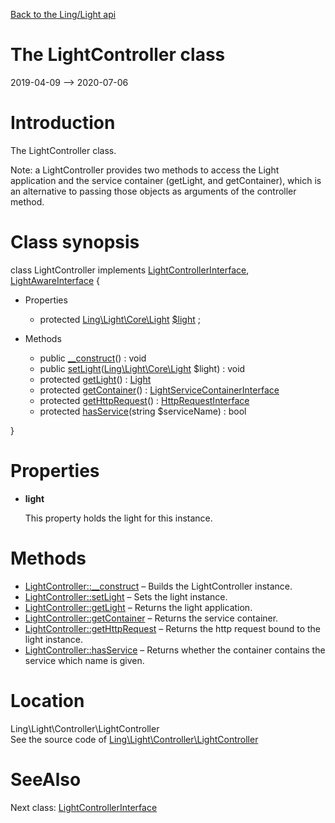[Back to the Ling/Light api](https://github.com/lingtalfi/Light/blob/master/doc/api/Ling/Light.md)



The LightController class
================
2019-04-09 --> 2020-07-06






Introduction
============

The LightController class.

Note: a LightController provides two methods to access the Light application
and the service container (getLight, and getContainer),
which is an alternative to passing those objects as arguments of the controller method.



Class synopsis
==============


class <span class="pl-k">LightController</span> implements [LightControllerInterface](https://github.com/lingtalfi/Light/blob/master/doc/api/Ling/Light/Controller/LightControllerInterface.md), [LightAwareInterface](https://github.com/lingtalfi/Light/blob/master/doc/api/Ling/Light/Core/LightAwareInterface.md) {

- Properties
    - protected [Ling\Light\Core\Light](https://github.com/lingtalfi/Light/blob/master/doc/api/Ling/Light/Core/Light.md) [$light](#property-light) ;

- Methods
    - public [__construct](https://github.com/lingtalfi/Light/blob/master/doc/api/Ling/Light/Controller/LightController/__construct.md)() : void
    - public [setLight](https://github.com/lingtalfi/Light/blob/master/doc/api/Ling/Light/Controller/LightController/setLight.md)([Ling\Light\Core\Light](https://github.com/lingtalfi/Light/blob/master/doc/api/Ling/Light/Core/Light.md) $light) : void
    - protected [getLight](https://github.com/lingtalfi/Light/blob/master/doc/api/Ling/Light/Controller/LightController/getLight.md)() : [Light](https://github.com/lingtalfi/Light/blob/master/doc/api/Ling/Light/Core/Light.md)
    - protected [getContainer](https://github.com/lingtalfi/Light/blob/master/doc/api/Ling/Light/Controller/LightController/getContainer.md)() : [LightServiceContainerInterface](https://github.com/lingtalfi/Light/blob/master/doc/api/Ling/Light/ServiceContainer/LightServiceContainerInterface.md)
    - protected [getHttpRequest](https://github.com/lingtalfi/Light/blob/master/doc/api/Ling/Light/Controller/LightController/getHttpRequest.md)() : [HttpRequestInterface](https://github.com/lingtalfi/Light/blob/master/doc/api/Ling/Light/Http/HttpRequestInterface.md)
    - protected [hasService](https://github.com/lingtalfi/Light/blob/master/doc/api/Ling/Light/Controller/LightController/hasService.md)(string $serviceName) : bool

}




Properties
=============

- <span id="property-light"><b>light</b></span>

    This property holds the light for this instance.
    
    



Methods
==============

- [LightController::__construct](https://github.com/lingtalfi/Light/blob/master/doc/api/Ling/Light/Controller/LightController/__construct.md) &ndash; Builds the LightController instance.
- [LightController::setLight](https://github.com/lingtalfi/Light/blob/master/doc/api/Ling/Light/Controller/LightController/setLight.md) &ndash; Sets the light instance.
- [LightController::getLight](https://github.com/lingtalfi/Light/blob/master/doc/api/Ling/Light/Controller/LightController/getLight.md) &ndash; Returns the light application.
- [LightController::getContainer](https://github.com/lingtalfi/Light/blob/master/doc/api/Ling/Light/Controller/LightController/getContainer.md) &ndash; Returns the service container.
- [LightController::getHttpRequest](https://github.com/lingtalfi/Light/blob/master/doc/api/Ling/Light/Controller/LightController/getHttpRequest.md) &ndash; Returns the http request bound to the light instance.
- [LightController::hasService](https://github.com/lingtalfi/Light/blob/master/doc/api/Ling/Light/Controller/LightController/hasService.md) &ndash; Returns whether the container contains the service which name is given.





Location
=============
Ling\Light\Controller\LightController<br>
See the source code of [Ling\Light\Controller\LightController](https://github.com/lingtalfi/Light/blob/master/Controller/LightController.php)



SeeAlso
==============
Next class: [LightControllerInterface](https://github.com/lingtalfi/Light/blob/master/doc/api/Ling/Light/Controller/LightControllerInterface.md)<br>
